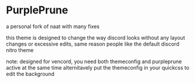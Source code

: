 # PurplePrune
a personal fork of naat with many fixes


this theme is designed to change the way discord looks without any layout changes or excessive edits, same reason people like the default discord nitro theme


note: designed for vencord, you need both themeconfig and purpleprune active at the same time
alternitavely put the themeconfig in your quickcss to edit the background
